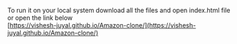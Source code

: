 To run it on your local system download all the files and open index.html file <br> or open the link below <br> [https://vishesh-juyal.github.io/Amazon-clone/](https://vishesh-juyal.github.io/Amazon-clone/)
